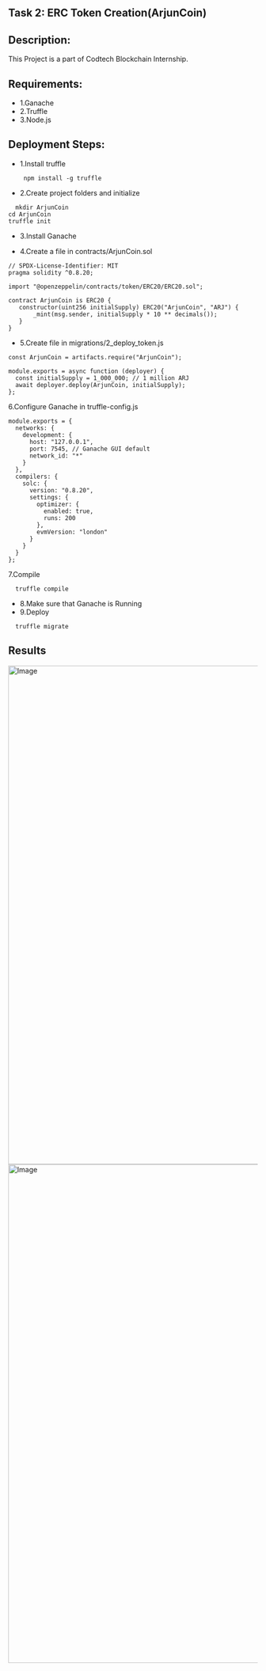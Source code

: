 ## Task 2: ERC Token Creation(ArjunCoin)

## Description:
This Project is a part of Codtech Blockchain Internship.

## Requirements:
- 1.Ganache
- 2.Truffle
- 3.Node.js

## Deployment Steps:
- 1.Install truffle
  ``` 
   npm install -g truffle
   ```
- 2.Create project folders and initialize
 ``` 
   mkdir ArjunCoin
 cd ArjunCoin
truffle init
   ```
- 3.Install Ganache

- 4.Create a file in contracts/ArjunCoin.sol
 ``` 
// SPDX-License-Identifier: MIT
pragma solidity ^0.8.20;

import "@openzeppelin/contracts/token/ERC20/ERC20.sol";

contract ArjunCoin is ERC20 {
    constructor(uint256 initialSupply) ERC20("ArjunCoin", "ARJ") {
        _mint(msg.sender, initialSupply * 10 ** decimals());
    }
}
```
- 5.Create file in migrations/2_deploy_token.js
```
const ArjunCoin = artifacts.require("ArjunCoin");

module.exports = async function (deployer) {
  const initialSupply = 1_000_000; // 1 million ARJ
  await deployer.deploy(ArjunCoin, initialSupply);
};
 ```
6.Configure Ganache in truffle-config.js
```
module.exports = {
  networks: {
    development: {
      host: "127.0.0.1",
      port: 7545, // Ganache GUI default
      network_id: "*"
    }
  },
  compilers: {
    solc: {
      version: "0.8.20",
      settings: {
        optimizer: {
          enabled: true,
          runs: 200
        },
        evmVersion: "london"
      }
    }
  }
};
 ```
7.Compile 
 ``` 
   truffle compile 
   ```
- 8.Make sure that Ganache is Running
- 9.Deploy
 ``` 
   truffle migrate
   ```
## Results
<img width="1920" height="1008" alt="Image" src="https://github.com/user-attachments/assets/41f97841-f2c6-4491-b2b9-41531b16471c" />
<img width="1920" height="1008" alt="Image" src="https://github.com/user-attachments/assets/bb032040-0368-40be-8967-e0d1bc4be9dd" />
